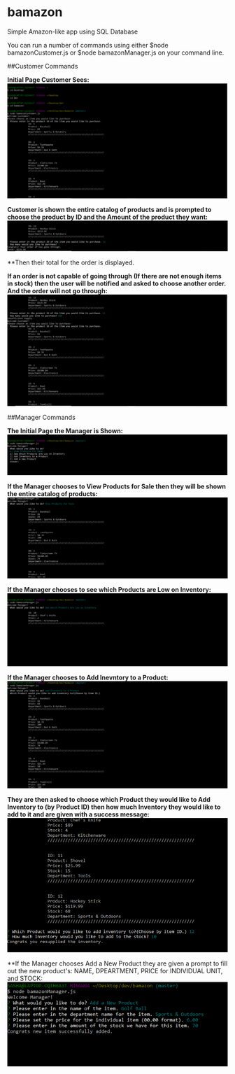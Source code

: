 # bamazon
Simple Amazon-like app using SQL Database

You can run a number of commands using either $node bamazonCustomer.js or $node bamazonManager.js on your command line.

##Customer Commands

**Initial Page Customer Sees:**
![](https://github.com/srtalaie/bamazon/blob/master/screenshots/customerHomePage.PNG)

**Customer is shown the entire catalog of products and is prompted to choose the product by ID and the Amount of the product they want:**
![](https://github.com/srtalaie/bamazon/blob/master/screenshots/order.PNG)

**Then their total for the order is displayed.

**If an order is not capable of going through (If there are not enough items in stock) then the user will be notified and asked to choose another order. And the order will not go through:**
![](https://github.com/srtalaie/bamazon/blob/master/screenshots/failedOrder.PNG)


##Manager Commands

**The Initial Page the Manager is Shown:**
![](https://github.com/srtalaie/bamazon/blob/master/screenshots/managerHome.PNG)

**If the Manager chooses to View Products for Sale then they will be shown the entire catalog of products:**
![](https://github.com/srtalaie/bamazon/blob/master/screenshots/productsForSale.PNG)

**If the Manager chooses to see which Products are Low on Inventory:**
![](https://github.com/srtalaie/bamazon/blob/master/screenshots/productsLowInventory.PNG)

**If the Manager chooses to Add Inevntory to a Product:**
![](https://github.com/srtalaie/bamazon/blob/master/screenshots/addToProductsHome.PNG)

  **They are then asked to choose which Product they would like to Add Inventory to (by Product ID) then how much Inventory they would    like to add to it and are given with a success message:**
![](https://github.com/srtalaie/bamazon/blob/master/screenshots/addToProducts.PNG)

**If the Manager chooses Add a New Product they are given a prompt to fill out the new product's: NAME, DPEARTMENT, PRICE for INDIVIDUAL UNIT, and STOCK:
![](https://github.com/srtalaie/bamazon/blob/master/screenshots/addNewProduct.PNG)
